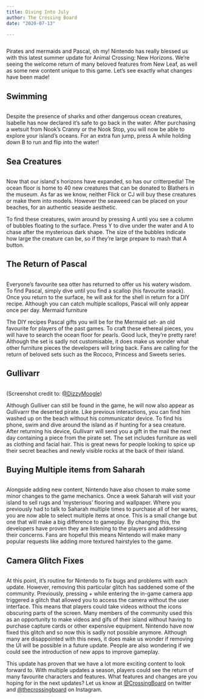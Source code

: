```yaml
---
title: Diving Into July
author: The Crossing Board
date: "2020-07-13"

---
```

<div class="image-center">
<img src="/images/posts/13072020/image1.jpg" alt="" />
</div>

Pirates and mermaids and Pascal, oh my! Nintendo has really blessed us with this latest summer update for Animal Crossing: New Horizons. We’re seeing the welcome return of many beloved features from New Leaf, as well as some new content unique to this game. Let’s see exactly what changes have been made!

## Swimming 
<div class="image-center">
<img src="/images/posts/13072020/image2.jpg" alt="" />
</div>

Despite the presence of sharks and other dangerous ocean creatures, Isabelle has now declared it’s safe to go back in the water. After purchasing a wetsuit from Nook’s Cranny or the Nook Stop, you will now be able to explore your island’s oceans. For an extra fun jump, press A while holding down B to run and flip into the water!

## Sea Creatures
<div class="image-center">
<img src="/images/posts/13072020/image3.jpg" alt="" />
</div>

Now that our island's horizons have expanded, so has our critterpedia! The ocean floor is home to 40 new creatures that can be donated to Blathers in the museum. As far as we know, neither Flick or CJ will buy these creatures or make them into models. However the seaweed can be placed on your beaches, for an authentic seaside aesthetic. 

To find these creatures, swim around by pressing A until you see a column of bubbles floating to the surface. Press Y to dive under the water and A to chase after the mysterious dark shape. The size of the bubbles indicate how large the creature can be, so if they’re large prepare to mash that A button. 

## The Return of Pascal
<div class="image-center">
<img src="/images/posts/13072020/image4.jpg" alt="" />
</div>

Everyone’s favourite sea otter has returned to offer us his watery wisdom. To find Pascal, simply dive until you find a scallop (his favourite snack). Once you return to the surface, he will ask for the shell in return for a DIY recipe. Although you can catch multiple scallops, Pascal will only appear once per day.
Mermaid furniture 

The DIY recipes Pascal gifts you will be for the Mermaid set- an old favourite for players of the past games. To craft these ethereal pieces, you will have to search the ocean floor for pearls. Good luck, they’re pretty rare! 
Although the set is sadly not customisable, it does make us wonder what other furniture pieces the developers will bring back. Fans are calling for the return of beloved sets such as the Rococo, Princess and Sweets series.

## Gullivarr
<div class="image-center">
<img src="/images/posts/13072020/image5.jpg" alt="" />
</div>
<p class="image-credit">(Screenshot credit to: <a href="https://twitter.com/DizzyMoogle" target="_blank">@DizzyMoogle</a>)</p>

Although Gulliver can still be found in the game, he will now also appear as Gullivarrr the deserted pirate. Like previous interactions, you can find him washed up on the beach without his communicator device. To find his phone, swim and dive around the island as if hunting for a sea creature. After returning his device, Gullivarr will send you a gift in the mail the next day containing a piece from the pirate set. The set includes furniture as well as clothing and facial hair. This is great news for people looking to spice up their secret beaches and newly visible rocks at the back of their island. 

## Buying Multiple items from Saharah 
<div class="image-center">
<img src="/images/posts/13072020/image6.jpg" alt="" />
</div>

Alongside adding new content, Nintendo have also chosen to make some minor changes to the game mechanics. Once a week Saharah will visit your island to sell rugs and ‘mysterious’ flooring and wallpaper. Where you previously had to talk to Saharah multiple times to purchase all of her wares, you are now able to select multiple items at once. This is a small change but one that will make a big difference to gameplay.
By changing this, the developers have proven they are listening to the players and addressing their concerns. Fans are hopeful this means Nintendo will make many popular requests like adding more textured hairstyles to the game. 

## Camera Glitch Fixes
<div class="image-center">
<img src="/images/posts/13072020/image7.jpg" alt="" />
</div>

At this point, it’s routine for Nintendo to fix bugs and problems with each update. However, removing this particular glitch has saddened some of the community. Previously, pressing + while entering the in-game camera app triggered a glitch that allowed you to access the camera without the user interface. This means that players could take videos without the icons obscuring parts of the screen. Many members of the community used this as an opportunity to make videos and gifs of their island without having to purchase capture cards or other expensive equipment. Nintendo have now fixed this glitch and so now this is sadly not possible anymore. 
Although many are disappointed with this news, it does make us wonder if removing the UI will be possible in a future update. People are also wondering if we could see the introduction of new apps to improve gameplay. 

This update has proven that we have a lot more exciting content to look forward to. With multiple updates a season, players could see the return of many favourite characters and features. What features and changes are you hoping for in the next updates? Let us know at [@CrossingBoard](https://twitter.com/crossingboard) on twitter and [@thecrossingboard](https://instagram.com/thecrossingboard) on Instagram. 

